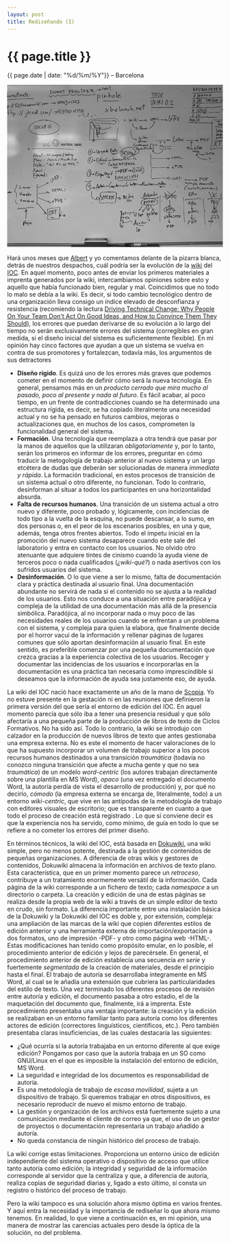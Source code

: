 ```yaml
---
layout: post
title: Rediseñando (I)
---
```


{{ page.title }}
================

{{ page.date | date: "%d/%m/%Y"}} &ndash; Barcelona


![La pissarra màgica](/images/posts/pissarra.jpeg "La pissarra màgica")

Hará unos meses que [Albert](http://twitter.com/albertgasset) y yo comentamos delante de la pizarra blanca, detrás de nuestros despachos, cuál podría ser la evolucíón de la [wiki](https://ioclabs.xtec.cat/doku/index) del [IOC](http://ioc.xtec.cat/educacio/). En aquel momento, poco antes de enviar los primeros materiales a imprenta generados por la wiki, intercambiamos opiniones sobre esto y aquello que había funcionado bien, regular y mal. Coincidimos que no todo lo malo se debía a la wiki. Es decir, si todo cambio tecnológico dentro de una organización lleva consigo un índice elevado de desconfianza y resistencia (recomiendo la lectura [Driving Technical Change: Why People On Your Team Don't Act On Good Ideas, and How to Convince Them They Should](http://pragprog.com/titles/trevan/driving-technical-change)), los errores que puedan derivarse de su evolución a lo largo del tiempo no serán exclusivamente errores del sistema (corregibles en gran medida, si el diseño inicial del sistema es suficientemente flexible). En mi opinión hay cinco factores que ayudan a que un sistema se vuelva en contra de sus promotores y fortalezcan, todavía más, los argumentos de sus detractores

* **Diseño rígido**. Es quizá uno de los errores más graves que podemos cometer en el momento de definir cómo será la nueva tecnología. En general, pensamos más en un *producto cerrado que mira mucho al pasado, poco al presente y nada al futuro*. Es fácil acabar, al poco tiempo, en un frente de contradicciones cuando  se ha determinado una estructura rígida, es decir, se ha copiado literalmente una necesidad actual y no se ha pensado en futuros cambios, mejoras o actualizaciones que, en muchos de los casos, comprometen la funcionalidad general del sistema.
* **Formación**. Una tecnología que reemplaza a otra tendrá que pasar por la manos de aquellos que la utilizaran *obligatoriamente* y, por lo tanto, serán los primeros en informar de los errores, preguntar en cómo traducir la metogología de trabajo anterior al nuevo sistema y un largo etcétera de dudas que deberán ser solucionadas de manera *immediata y rápida*. La formación tradicional, en estos procesos de transición de un sistema actual o otro diferente, no funcionan. Todo lo contrario, desinforman al situar a todos los participantes en una horizontalidad absurda. 
* **Falta de recursos humanos**. Una transición de un sistema actual a otro nuevo y diferente, poco probado y, lógicamente, con incidencias de todo tipo a la vuelta de la esquina, no puede descansar, a lo sumo, en dos personas o, en el peor de los escenarios posibles, en una y que, además, tenga otros frentes abiertos. Todo el ímpetu inicial en la promoción del nuevo sistema desaparece cuando este sale del laboratorio y entra en contacto con los usuarios. No olvido otro atenuante que adquiere tintes de cinismo cuando la ayuda viene de terceros poco o nada cualificados (*¿wiki-qué?*) o nada asertivos con los sufridos usuarios del sistema.
* **Desinformación**.  O lo que viene a ser lo mismo, falta de documentación clara y práctica destinada al usuario final. Una documentación abundante no servirá de nada si el contenido no se ajusta a la realidad de los usuarios. Esto nos conduce a una situación entre paradójica y compleja de la utilidad de una documentación más allá de la presencia simbólica. Paradójica, al no incorporar nada o muy poco de las necesidades reales de los usuarios cuando se enfrentan a un problema con el sistema, y compleja para quien la elabora, que finalmente decide por el horror vacui de la información y rellenar páginas de lugares comunes que sólo aportan desinformación al usuario final. En este sentido, es preferible comenzar por una pequeña documentación que crezca gracias a la experiencia colectiva de los usuarios. Recoger y documentar las incidencias de los usuarios e incorporarlas en la documentación es una práctica tan necesaria como imprescindible si deseamos que la información de ayuda sea justamente eso, de ayuda.

La wiki del IOC nació hace exactamente un año de la mano de [Scopia](http://www.scopia.es/es/component/content/article/14-servicio-wikis/7-wikis-corporativos). Yo no estuve presente en la gestación ni en las reuniones que definieron la primera versión del que sería el entorno de edición del IOC. En aquel momento parecía que sólo iba a tener una presencia residual y que sólo afectaría a una pequeña parte de la producción de libros de texto de Ciclos Formativos. No ha sido así. Todo lo contrario, la wiki se introdujo con calzador en la producción de nuevos libros de texto que antes gestionaba una empresa externa. No es este el momento de hacer valoraciones de lo que ha supuesto incorporar un volumen de trabajo superior a los pocos recursos humanos destinados a una transición *traumática* (todavía no conozco ninguna transición que afecte a mucha gente y que no sea *traumática*) de un modelo *word-centric* (los autores trabajan directamente sobre una plantilla en MS Word), *opaco* (una vez entregado el documento Word, la autoría perdía de vista el desarrollo de producción) y, por qué no decirlo, *cómodo* (la empresa externa se encarga de, literalmente, todo) a un entorno *wiki-centric*, que vive en las antípodas de la metodología de trabajo con editores visuales de escritorio; que es transparente en cuanto a que todo el proceso de creación está registrado  . Lo que sí conviene decir es que la experiencia nos ha servido, como mínimo, de guía en todo lo que se refiere a no cometer los errores del primer diseño.

En términos técnicos, la wiki del IOC, está basada en [Dokuwiki](http://www.dokuwiki.org/dokuwiki), una wiki simple, pero no menos potente, destinada a la gestión de contenidos de pequeñas organizaciones. A diferencia de otras wikis y gestores de contenidos, Dokuwiki almacena la información en archivos de texto plano. Esta característica, que en un primer momento parece un *retroceso*, contribuye a un tratamiento enormemente versátil de la información. Cada página de la wiki corresponde a un fichero de texto; cada *namespace* a un directorio o carpeta. La creación y edición de una de estas páginas se realiza desde la propia web de la wiki a través de un simple editor de texto en crudo, sin formato. La diferencia importante entre una instalación básica de la Dokuwiki y la Dokuwiki del IOC es doble y, por extensión, compleja: una ampliación de las marcas de la wiki que copien diferentes estilos de edición anterior y una herramienta externa de importación/exportación a dos formatos, uno de impresión \-PDF\- y otro como página web \-HTML\-. Estas modificaciones han tenido como propósito emular, en lo posible, el procedimiento anterior de edición y lejos de parecérsele. En general, el procedimiento anterior de edición establecía una secuencia *en serie* y fuertemente *segmentada* de la creación de materiales, desde el principio hasta el final. El trabajo de autoría se desarrollaba íntegramente en MS Word, al cual se le añadía una extensión que cubriera las particularidades del estilo de texto. Una vez terminado los diferentes procesos de revisión entre autoría y edición, el documento pasaba a otro estadio, el de la maquetación del documento que, finalmente, irá a imprenta. Este procedimiento presentaba una ventaja importante: la creación y la edición se realizaban en un entorno familiar tanto para autoría como los diferentes actores de edición (correctores linguísticos, científicos, etc.). Pero también presentaba claras insuficiencias, de las cuales destacaría las siguientes:

* ¿Qué ocurría si la autoría trabajaba en un entorno diferente al que exige edición? Pongamos por caso que la autoría trabaja en un SO como GNU/Linux en el que es imposible la instalación del entorno de edición, MS Word. 
* La seguridad e integridad de los documentos es responsabilidad de autoría.
* Es una metodología de trabajo de *escasa movilidad*, sujeta a un dispositivo de trabajo. Si queremos trabajar en otros dispositivos, es necesario reproducir de nuevo el mismo entorno de trabajo.
* La gestión y organización de los archivos está fuertemente sujeto a una comunicación mediante el cliente de correo ya que, el uso de un gestor de proyectos o documentación representaría un trabajo añadido a autoría.
* No queda constancia de ningún histórico del proceso de trabajo.

La wiki corrige estas limitaciones. Proporciona un entorno único de edición independiente del sistema operativo o dispositivo de acceso que utilice tanto autoría como edición; la integridad y seguridad de la información corresponde al servidor que la centraliza y que, a diferencia de autoría, realiza copias de seguridad diarias y, ligado a esto último, sí consta un registro o histórico del proceso de trabajo.

Pero la wiki tampoco es una solución ahora mismo óptima en varios frentes. Y aquí entra la necesidad y la importancia de rediseñar lo que ahora mismo tenemos. En realidad, lo que viene a continuación es, en mi opinión, una manera de mostrar las carencias actuales pero desde la óptica de la solución, no del problema. 







